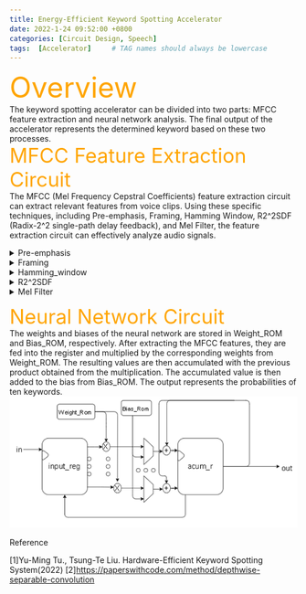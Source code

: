 ```yaml
---
title: Energy-Efficient Keyword Spotting Accelerator
date: 2022-1-24 09:52:00 +0800
categories: [Circuit Design, Speech]
tags:  [Accelerator]     # TAG names should always be lowercase
---
```

<span style="color:orange; font-size: 50px;">Overview<br></span>
The keyword spotting accelerator can be divided into two parts: MFCC feature extraction and neural network analysis. The final output of the accelerator represents the determined keyword based on these two processes.
<br>
<span style="color:orange; font-size: 35px;">MFCC Feature Extraction Circuit<br></span>
The MFCC (Mel Frequency Cepstral Coefficients) feature extraction circuit can extract relevant features from voice clips. Using these specific techniques, including Pre-emphasis, Framing, Hamming Window, R2^2SDF (Radix-2^2 single-path delay feedback), and Mel Filter, the feature extraction circuit can effectively analyze audio signals.
<details>
<summary>Pre-emphasis</summary>
Pre-emphasis:

Pass the speech signal s(n) through a high-pass filter:  
<center><font color="yellow"> H(z)=1-a*z-1 </font></center>
where a is between 0.9 and 1.0. If it is expressed in terms of time domain arithmetic, the pre-emphasized signal s2(n) is 
<center><font color="yellow"> s2(n) = s(n) - a*s(n-1) </font></center>
The purpose is to eliminate the effects of vocal cords and lips during vocalization, to compensate for the high-frequency part of the speech signal that is suppressed by the   vocal system.
<br>
<br>
Pre-emphasis Circuit:

<img src="../pic/pre_emphasis.png" alt="Pre-emphasis">

<br>

The way I implemented was 
<center><font color="yellow"> s2(n) = (17*s(n) - 16*s(n-1))/2 </font></center>
</details>

<details>
<summary>Framing</summary>
Framing:

First, collect N sampling points into an observation unit, which is called a frame, usually the value of N is 256 or 512, and the time covered is about 20~30 ms. 
In order to avoid too much change between two adjacent sound boxes, we will make an overlapping area between two adjacent sound boxes, this overlapping area contains M sampling points, usually the value of M is about half of N or 1/ 3. Usually, the sampling frequency of audio used in speech recognition is 8 KHz or 16 KHz. For 8 KHz, if the length of the sound frame is 256 sampling points, the corresponding time length is 256/8000*1000 = 32 ms.
<br>
<br>

Framing Circuit:
<br>

<img src="../pic/framing.png" alt="Framing">

</details>

<details>
<summary>Hamming_window</summary>
Hamming_window:
<br>
Multiply each frame by a Hamming window to increase continuity at the left and right ends of the frame. Suppose the framed signal is S(n), n = 0,…N-1. Then multiplied by the Hamming window, S'(n) = S(n)*W(n), and the form of this W(n) is as follows:
<center><font color="yellow"> W(n,a) = (1-a) - a*cos(2pn/(N-1))，0≦n≦N-1 </font></center>

<br>


Hamming_window Circuit:
<img src="../pic/hamming_window.png" alt="hamming_window">
<center>Using hamming_mem to store constants for trigonometric functions, and multiply by the input signal.</center>
</details>

<details>
<summary>R2^2SDF</summary>
R2^2SDF:
<br>

Since the change of the signal in the time domain (Time domain) is usually difficult to see the characteristics of the signal, it is usually converted into the energy distribution in the frequency domain (Frequency domain) for observation. 

Different energy distributions can represent different speech sounds. characteristic. So after multiplying the Hamming window, each sound frame must go through FFT again to get the energy distribution on the spectrum.
<br>


R2^2SDF Circuit:
<img src="../pic/r22sdf.png" alt="r22sdf">
<center>Using Radix-2^2 Single Path Delay Feedback FFT to efficiently implement FFT circuit</center>
</details>

<details>
<summary>Mel Filter</summary>
Mel Filter:
<br>

Multiply the energy spectrum energy by a set of 20 triangular bandpass filters to find the log energy (Log Energy) of the output of each filter. It must be noted that these 20 triangular bandpass filters are evenly distributed on the "Mel Frequency", and the relationship between the Mel frequency and the general frequency f is as follows:

Different energy distributions can represent different speech sounds. characteristic. So after multiplying the Hamming window, each sound frame must go through FFT again to get the energy distribution on the spectrum.
<br>
<img src="../pic/mel_10.PNG" alt="r22sdf">

<br>
Mel Filter Circuit:
<img src="../pic/mel_filter.png" alt="r22sdf">

Take the absolute value of the FFT output and pass it through the mel filter
</details>

<!-- # Pre-emphasis:
Pass the speech signal s(n) through a high-pass filter:  
<center><font color="yellow"> H(z)=1-a*z-1 </font></center>
where a is between 0.9 and 1.0. If it is expressed in terms of time domain arithmetic, the pre-emphasized signal s2(n) is 
<center><font color="yellow"> s2(n) = s(n) - a*s(n-1) </font></center>

<!-- The purpose is to eliminate the effects of vocal cords and lips during vocalization, to compensate for the high-frequency part of the speech signal that is suppressed by the vocal system.

## Circuit
![About me picture](../pic/pre_emphasis.png)

The way I implemented was 
<center><font color="yellow"> s2(n) = (17*s(n) - 16*s(n-1))/2 </font></center> --> 

<!-- # Framing:
First, collect N sampling points into an observation unit, which is called a frame, usually the value of N is 256 or 512, and the time covered is about 20~30 ms. 

In order to avoid too much change between two adjacent sound boxes, we will make an overlapping area between two adjacent sound boxes, this overlapping area contains M sampling points, usually the value of M is about half of N or 1/ 3. Usually, the sampling frequency of audio used in speech recognition is 8 KHz or 16 KHz. For 8 KHz, if the length of the sound frame is 256 sampling points, the corresponding time length is 256/8000*1000 = 32 ms.

## Circuit
![About me picture](../pic/framing.png)


<center>I use the shift register to save the data sent from the framing circuit, then combine these data into a frame.</center> -->

<!-- # Hamming_window:
Multiply each frame by a Hamming window to increase continuity at the left and right ends of the frame. Suppose the framed signal is S(n), n = 0,…N-1. Then multiplied by the Hamming window, S'(n) = S(n)*W(n), and the form of this W(n) is as follows:
<center><font color="yellow"> W(n,a) = (1-a) - a*cos(2pn/(N-1))，0≦n≦N-1 </font></center>

## Circuit
![About me picture](../pic/hamming_window.png)

<center>Using hamming_mem to store constants for trigonometric functions, and multiply by the input signal.</center> -->


<!-- # R2<sup>2</sup>SDF:
Since the change of the signal in the time domain (Time domain) is usually difficult to see the characteristics of the signal, it is usually converted into the energy distribution in the frequency domain (Frequency domain) for observation. 

Different energy distributions can represent different speech sounds. characteristic. So after multiplying the Hamming window, each sound frame must go through FFT again to get the energy distribution on the spectrum.

## Circuit
![About me picture](../pic/r22sdf.png)
<center>Using Radix-2^2 Single Path Delay Feedback FFT to efficiently implement FFT circuit</center> -->

<!-- # Mel Filter
Multiply the energy spectrum energy by a set of 20 triangular bandpass filters to find the log energy (Log Energy) of the output of each filter. It must be noted that these 20 triangular bandpass filters are evenly distributed on the "Mel Frequency", and the relationship between the Mel frequency and the general frequency f is as follows:
![About me picture](../pic/mel_10.PNG)
 
## Circuit
![About me picture](../pic/mel_filter.png)

Take the absolute value of the FFT output and pass it through the mel filter -->
<!-- # Architecture:
![About me picture](../pic/dscnn.PNG)

<center>DSCNN[1]</center>
 
While standard convolution performs the channelwise and spatial-wise computation in one step, Depthwise Separable Convolution splits the computation into two steps: depthwise convolution applies a single convolutional filter per each input channel and pointwise convolution is used to create a linear combination of the output of the depthwise convolution. [2] -->


<span style="color:orange; font-size: 35px;">Neural Network Circuit<br></span>
The weights and biases of the neural network are stored in Weight_ROM and Bias_ROM, respectively. After extracting the MFCC features, they are fed into the register and multiplied by the corresponding weights from Weight_ROM. The resulting values are then accumulated with the previous product obtained from the multiplication. The accumulated value is then added to the bias from Bias_ROM. The output represents the probabilities of ten keywords.
![About me picture](../pic/acc.PNG)

Reference

[1]Yu-Ming Tu., Tsung-Te Liu. Hardware-Efficient Keyword Spotting System(2022) 
[2]https://paperswithcode.com/method/depthwise-separable-convolution